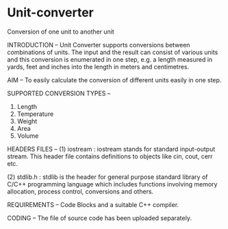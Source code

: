 # Unit-converter
Conversion of one unit to another unit 


INTRODUCTION –  Unit Converter supports conversions between combinations of units. The input and the result can consist of various units and this conversion is enumerated in one step, e.g. a length measured in yards, feet and inches into the length in meters and centimetres.


AIM –  To easily calculate the conversion of different units easily in one step.


SUPPORTED CONVERSION TYPES –
1.	Length
2.	Temperature
3.	Weight
4.	Area
5.	Volume
 

HEADERS FILES – 
(1) iostream : iostream stands for standard input-output stream. This header file contains definitions to objects like cin, cout, cerr etc.

(2) stdlib.h : stdlib is the header for general purpose standard library of C/C++ programming language which includes functions involving memory allocation, process control, conversions and others.


REQUIREMENTS – Code Blocks and a suitable C++ compiler.


CODING – The file of source code has been uploaded separately.
